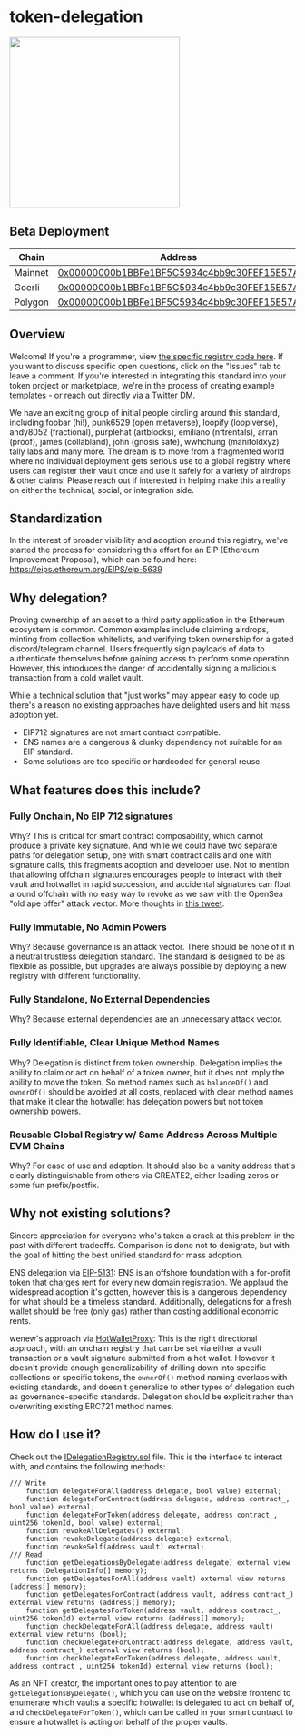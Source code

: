 # token-delegation

<img src="vault.png" width="300" />

## Beta Deployment

|Chain|Address|
|---|---|
|Mainnet|[0x00000000b1BBFe1BF5C5934c4bb9c30FEF15E57A](https://etherscan.io/address/0x00000000b1bbfe1bf5c5934c4bb9c30fef15e57a)|
|Goerli|[0x00000000b1BBFe1BF5C5934c4bb9c30FEF15E57A](https://goerli.etherscan.io/address/0x00000000b1bbfe1bf5c5934c4bb9c30fef15e57a)|
|Polygon|[0x00000000b1BBFe1BF5C5934c4bb9c30FEF15E57A](https://polygonscan.com/address/0x00000000b1bbfe1bf5c5934c4bb9c30fef15e57a)|

## Overview

Welcome! If you're a programmer, view [the specific registry code here](src/DelegationRegistry.sol). If you want to discuss specific open questions, click on the "Issues" tab to leave a comment. If you're interested in integrating this standard into your token project or marketplace, we're in the process of creating example templates - or reach out directly via a [Twitter DM](https://twitter.com/0xfoobar).

We have an exciting group of initial people circling around this standard, including foobar (hi!), punk6529 (open metaverse), loopify (loopiverse), andy8052 (fractional), purplehat (artblocks), emiliano (nftrentals), arran (proof), james (collabland), john (gnosis safe), wwhchung (manifoldxyz) tally labs and many more. The dream is to move from a fragmented world where no individual deployment gets serious use to a global registry where users can register their vault once and use it safely for a variety of airdrops & other claims! Please reach out if interested in helping make this a reality on either the technical, social, or integration side.

## Standardization

In the interest of broader visibility and adoption around this registry, we've started the process for considering this effort for an EIP (Ethereum Improvement Proposal), which can be found here: https://eips.ethereum.org/EIPS/eip-5639

## Why delegation?

Proving ownership of an asset to a third party application in the Ethereum ecosystem is common. Common examples include claiming airdrops, minting from collection whitelists, and verifying token ownership for a gated discord/telegram channel. Users frequently sign payloads of data to authenticate themselves before gaining access to perform some operation. However, this introduces the danger of accidentally signing a malicious transaction from a cold wallet vault.

While a technical solution that "just works" may appear easy to code up, there's a reason no existing approaches have delighted users and hit mass adoption yet.
- EIP712 signatures are not smart contract compatible. 
- ENS names are a dangerous & clunky dependency not suitable for an EIP standard.
- Some solutions are too specific or hardcoded for general reuse.

## What features does this include?

### Fully Onchain, No EIP 712 signatures
Why? This is critical for smart contract composability, which cannot produce a private key signature. And while we could have two separate paths for delegation setup, one with smart contract calls and one with signature calls, this fragments adoption and developer use. Not to mention that allowing offchain signatures encourages people to interact with their vault and hotwallet in rapid succession, and accidental signatures can float around offchain with no easy way to revoke as we saw with the OpenSea "old ape offer" attack vector. More thoughts in [this tweet](https://twitter.com/0xfoobar/status/1557035539752181762).

### Fully Immutable, No Admin Powers
Why? Because governance is an attack vector. There should be none of it in a neutral trustless delegation standard. The standard is designed to be as flexible as possible, but upgrades are always possible by deploying a new registry with different functionality.

### Fully Standalone, No External Dependencies
Why? Because external dependencies are an unnecessary attack vector. 

### Fully Identifiable, Clear Unique Method Names
Why? Delegation is distinct from token ownership. Delegation implies the ability to claim or act on behalf of a token owner, but it does not imply the ability to move the token. So method names such as `balanceOf()` and `ownerOf()` should be avoided at all costs, replaced with clear method names that make it clear the hotwallet has delegation powers but not token ownership powers.

### Reusable Global Registry w/ Same Address Across Multiple EVM Chains
Why? For ease of use and adoption. It should also be a vanity address that's clearly distinguishable from others via CREATE2, either leading zeros or some fun prefix/postfix.

## Why not existing solutions?

Sincere appreciation for everyone who's taken a crack at this problem in the past with different tradeoffs. Comparison is done not to denigrate, but with the goal of hitting the best unified standard for mass adoption.

ENS delegation via [EIP-5131](https://eips.ethereum.org/EIPS/eip-5131): ENS is an offshore foundation with a for-profit token that charges rent for every new domain registration. We applaud the widespread adoption it's gotten, however this is a dangerous dependency for what should be a timeless standard. Additionally, delegations for a fresh wallet should be free (only gas) rather than costing additional economic rents.

wenew's approach via [HotWalletProxy](https://github.com/wenewlabs/public/blob/main/HotWalletProxy/HotWalletProxy.sol): This is the right directional approach, with an onchain registry that can be set via either a vault transaction or a vault signature submitted from a hot wallet. However it doesn't provide enough generalizability of drilling down into specific collections or specific tokens, the `ownerOf()` method naming overlaps with existing standards, and doesn't generalize to other types of delegation such as governance-specific standards. Delegation should be explicit rather than overwriting existing ERC721 method names.

## How do I use it?

Check out the [IDelegationRegistry.sol](src/IDelegationRegistry.sol) file. This is the interface to interact with, and contains the following methods:

```code
/// Write
    function delegateForAll(address delegate, bool value) external;
    function delegateForContract(address delegate, address contract_, bool value) external;
    function delegateForToken(address delegate, address contract_, uint256 tokenId, bool value) external;
    function revokeAllDelegates() external;
    function revokeDelegate(address delegate) external;
    function revokeSelf(address vault) external;
/// Read
    function getDelegationsByDelegate(address delegate) external view returns (DelegationInfo[] memory);
    function getDelegatesForAll(address vault) external view returns (address[] memory);
    function getDelegatesForContract(address vault, address contract_) external view returns (address[] memory);
    function getDelegatesForToken(address vault, address contract_, uint256 tokenId) external view returns (address[] memory);
    function checkDelegateForAll(address delegate, address vault) external view returns (bool);
    function checkDelegateForContract(address delegate, address vault, address contract_) external view returns (bool);
    function checkDelegateForToken(address delegate, address vault, address contract_, uint256 tokenId) external view returns (bool);
```

As an NFT creator, the important ones to pay attention to are `getDelegationsByDelegate()`, which you can use on the website frontend to enumerate which vaults a specific hotwallet is delegated to act on behalf of, and `checkDelegateForToken()`, which can be called in your smart contract to ensure a hotwallet is acting on behalf of the proper vaults.
